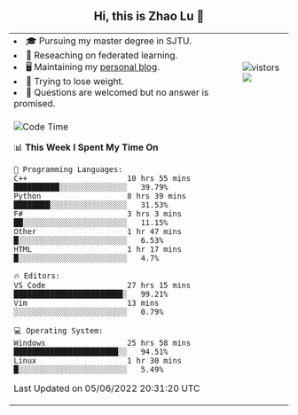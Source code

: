 <h2 align="center"> Hi, this is Zhao Lu 👋</h2>

<table style="overflow:hidden;">
    <tr> 
        <td>
            <li>🎓 Pursuing my master degree in SJTU.</li>
            <li>🌱 Reseaching on federated learning.</li>
            <li>🖥️ Maintaining my <a href="https://ifarewell.xyz">personal blog</a>.</li>
            <li>💪 Trying to lose weight.</li>
            <li>💬 Questions are welcomed but no answer is promised.</li> 
        </td>
        <td>
            <img src="https://visitor-badge.glitch.me/badge?page_id=ifarewell" alt="vistors" />
        <br>
          <img src="https://github-readme-stats.vercel.app/api?username=ifarewell&theme=graywhite&hide=prs,contribs&show_icons=true&hide_border=true&icon_color=CE1D2D&text_color=718096&bg_color=ffffff&hide_title=true" />
        </td>
    </tr>
    <tr>
        <td colspan="2">
            
<!--START_SECTION:waka-->
![Code Time](http://img.shields.io/badge/Code%20Time-192%20hrs%2019%20mins-blue)

📊 **This Week I Spent My Time On** 

```text
💬 Programming Languages: 
C++                      10 hrs 55 mins      ██████████░░░░░░░░░░░░░░░   39.79% 
Python                   8 hrs 39 mins       ████████░░░░░░░░░░░░░░░░░   31.53% 
F#                       3 hrs 3 mins        ██░░░░░░░░░░░░░░░░░░░░░░░   11.15% 
Other                    1 hr 47 mins        █░░░░░░░░░░░░░░░░░░░░░░░░   6.53% 
HTML                     1 hr 17 mins        █░░░░░░░░░░░░░░░░░░░░░░░░   4.7%

🔥 Editors: 
VS Code                  27 hrs 15 mins      ████████████████████████░   99.21% 
Vim                      13 mins             ░░░░░░░░░░░░░░░░░░░░░░░░░   0.79%

💻 Operating System: 
Windows                  25 hrs 58 mins      ███████████████████████░░   94.51% 
Linux                    1 hr 30 mins        █░░░░░░░░░░░░░░░░░░░░░░░░   5.49%

```


 Last Updated on 05/06/2022 20:31:20 UTC
<!--END_SECTION:waka-->
            
</td></tr>
</table>

